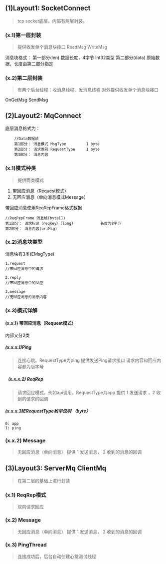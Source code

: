 ﻿## (1)Layout1:	SocketConnect
>tcp socket底层。内部有两层封装。

### (x.1)第一层封装
>提供收发单个消息块接口
ReadMsg
WriteMsg

消息块格式：
	第一部分(len)    数据长度，4字节 Int32类型
	第二部分(data)   原始数据，长度由第二部分指定


### (x.2)第二层封装
>有两个后台线程：收消息线程、发消息线程
对外提供收发单个消息块接口

OnGetMsg
SendMsg

## (2)Layout2:	MqConnect
底层消息格式为：

		//Data数据帧
		第1部分： 消息模式 MsgType         1 byte
		第2部分： 请求类别 RequestType     1 byte
		第3部分： 消息内容

### (x.1)模式种类
>提供两类模式

1. 带回应消息（Request模式）
2. 无回应消息（单向消息模式Message）


带回应消息使用ReqRepFrame格式数据

	//ReqRepFrame 消息帧(byte[])	 
	第1部分： 请求标识（reqKey）(long)			长度为8字节
	第2部分： 消息内容(oriMsg)


### (x.2)消息块类型
消息块有3类(EMsgType)

	1.request
	//带回应消息中的请求

	2.reply
	//带回应消息中的回应

	3.message
	//无回应消息的消息内容



### (x.3)模式详解
#### (x.x.1) 带回应消息（Request模式）
内部又分2类

##### (x.x.x.1)Ping
>连接心跳。RequestType为ping
提供发送Ping请求接口
请求内容和回应内容都为版本号

##### （x.x.x.2) ReqRep
>请求回应模式，例如api调用。RequestType为app
提供 1 发送请求 ，2 收到的请求的回调



##### (x.x.x.3)ERequestType枚举说明 （byte）
	0: app
	1: ping



### (x.x.2) Message
>无回应消息（单向消息）
提供 1 发送消息， 2 收到的消息的回调

 


## (3)Layout3:	ServerMq ClientMq
>在第二层的基础上进行封装

### (x.1) ReqRep模式
>双向请求回应

### (x.2) Message
>无回应消息（单向消息）
提供 1 发送消息， 2 收到的消息的回调

### (x.3) PingThread
>连接成功后，后台自动创建心跳测试线程
